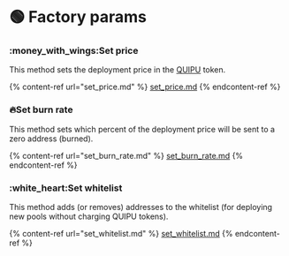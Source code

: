 # 🟢 Factory params

### :money\_with\_wings:Set price

This method sets the deployment price in the [QUIPU](https://better-call.dev/mainnet/KT193D4vozYnhGJQVtw7CoxxqphqUEEwK6Vb/metadata) token.

{% content-ref url="set_price.md" %}
[set\_price.md](set\_price.md)
{% endcontent-ref %}

### :fire:Set burn rate

This method sets which percent of the deployment price will be sent to a zero address (burned).

{% content-ref url="set_burn_rate.md" %}
[set\_burn\_rate.md](set\_burn\_rate.md)
{% endcontent-ref %}

### :white\_heart:Set whitelist

This method adds (or removes) addresses to the whitelist (for deploying new pools without charging QUIPU tokens).

{% content-ref url="set_whitelist.md" %}
[set\_whitelist.md](set\_whitelist.md)
{% endcontent-ref %}
